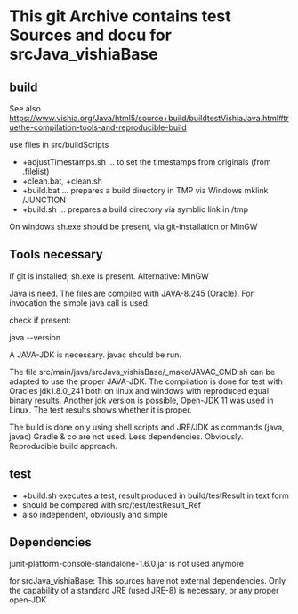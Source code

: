 # This git Archive contains test Sources and docu for srcJava_vishiaBase

## build

See also https://www.vishia.org/Java/html5/source+build/buildtestVishiaJava.html#truethe-compilation-tools-and-reproducible-build


use files in src/buildScripts

* +adjustTimestamps.sh   ... to set the timestamps from originals (from .filelist)
* +clean.bat, +clean.sh  
* +build.bat  ... prepares a build directory in TMP via Windows mklink /JUNCTION
* +build.sh   ... prepares a build directory via symblic link in /tmp

On windows sh.exe should be present, via git-installation or MinGW

## Tools necessary

If git is installed, sh.exe is present. Alternative: MinGW

Java is need. The files are compiled with JAVA-8.245 (Oracle). 
For invocation the simple java call is used. 

check if present:

 java --version
 
A JAVA-JDK is necessary. javac should be run.

The file src/main/java/srcJava_vishiaBase/_make/JAVAC_CMD.sh can be adapted
to use the proper JAVA-JDK. 
The compilation is done for test with Oracles jdk1.8.0_241 both on linux and windows
with reproduced equal binary results. 
Another jdk version is possible, Open-JDK 11 was used in Linux. 
The test results shows whether it is proper. 

The build is done only using shell scripts and JRE/JDK as commands (java, javac)
Gradle & co are not used. Less dependencies. Obviously. Reproducible build approach.

## test

* +build.sh executes a test, result produced in build/testResult in text form
* should be compared with src/test/testResult_Ref
* also independent, obviously and simple

## Dependencies

junit-platform-console-standalone-1.6.0.jar is not used anymore

for srcJava_vishiaBase:
This sources have not external dependencies. Only the capability of a standard JRE 
(used JRE-8) is necessary, or any proper open-JDK


